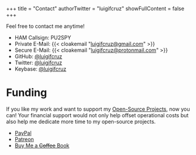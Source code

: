 +++
title = "Contact"
authorTwitter = "luigifcruz"
showFullContent = false
+++

Feel free to contact me anytime!

- HAM Callsign: PU2SPY
- Private E-Mail: {{< cloakemail "luigifcruz@gmail.com" >}}
- Secure E-Mail: {{< cloakemail "luigifcruz@protonmail.com" >}}
- GitHub: [@luigifcruz](https://github.com.luigifcruz)
- Twitter: [@luigifcruz](http://twitter.com/luigifcruz)
- Keybase: [@luigifcruz](https://keybase.io/luigifcruz)

# Funding
If you like my work and want to support my [Open-Source Projects](/projects), now you can! Your financial support would not only help offset operational costs but also help me dedicate more time to my open-source projects.

- [PayPal](https://www.paypal.com/cgi-bin/webscr?cmd=_s-xclick&hosted_button_id=TAA65AJMC7498&source=url)
- [Patreon](https://www.patreon.com/luigifcruz)
- [Buy Me a ~~Coffee~~ Book](https://www.buymeacoffee.com/luigi)